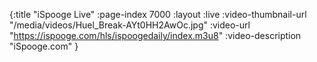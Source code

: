{:title "iSpooge Live"
 :page-index 7000
 :layout :live
 :video-thumbnail-url "/media/videos/Huel_Break-AYt0HH2AwOc.jpg"
 :video-url "https://ispooge.com/hls/ispoogedaily/index.m3u8"
 :video-description "iSpooge.com"
 }
